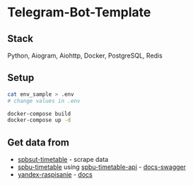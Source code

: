 # Telegram-Bot-Template
## Stack
Python, Aiogram, Aiohttp,
Docker, PostgreSQL, Redis
## Setup
```bash
cat env_sample > .env
# change values in .env

docker-compose build
docker-compose up -d
```

## Get data from
 * [spbsut-timetable](https://www.sut.ru/studentu/raspisanie/raspisanie-zanyatiy-studentov-ochnoy-i-vecherney-form-obucheniya) - scrape data
 * [spbu-timetable](https://timetable.spbu.ru/) using [spbu-timetable-api](https://timetable.spbu.ru/api/v1/) - [docs-swagger](https://timetable.spbu.ru/docs/v1/swagger)
 * [yandex-raspisanie](https://api.rasp.yandex.net/v3.0/) - [docs](https://yandex.ru/dev/rasp/doc/reference/schedule-point-point.html)

